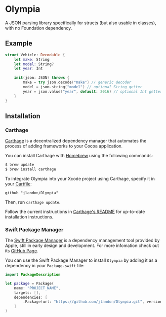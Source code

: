 # Olympia

A JSON parsing library specifically for structs (but also usable in classes), with no Foundation dependency.

## Example
```swift
struct Vehicle: Decodable {
	let make: String
	let model: String?
	let year: Int
	
	init(json: JSON) throws {
		make = try json.decode("make") // generic decoder
        model = json.string("model") // optional String getter
		year = json.value("year", default: 2016) // optional Int getter with default value
	}
}
```

## Installation

### Carthage

[Carthage](https://github.com/Carthage/Carthage) is a decentralized dependency manager that automates the process of adding frameworks to your Cocoa application.

You can install Carthage with [Homebrew](http://brew.sh/) using the following commands:

```bash
$ brew update
$ brew install carthage
```

To integrate Olympia into your Xcode project using Carthage, specify it in your [Cartfile](https://github.com/Carthage/Carthage/blob/master/Documentation/Artifacts.md#cartfile):

```ogdl
github "jlandon/Olympia"
```

Then, run `carthage update`.

Follow the current instructions in [Carthage's README](https://github.com/Carthage/Carthage#adding-frameworks-to-an-application) for up-to-date installation instructions.

### Swift Package Manager

The [Swift Package Manager](https://swift.org/package-manager) is a dependency management tool provided by Apple, still in early design and development. For more infomation check out its [GitHub Page](https://github.com/apple/swift-package-manager).

You can use the Swift Package Manager to install `Olympia` by adding it as a dependency in your `Package.swift` file:
```swift
import PackageDescription

let package = Package(
    name: "PROJECT_NAME",
    targets: [],
    dependencies: [
        .Package(url: "https://github.com/jlandon/Olympia.git", versions: "1.0.0" ..< Version.max)
    ]
)
```
